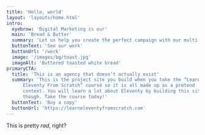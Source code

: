 ```yaml
---
title: 'Hello, world'
layout: 'layouts/home.html'
intro:
  eyebrow: 'Digital Marketing is our'
  main: 'Bread & Butter'
  summary: 'Let us help you create the perfect campaign with our multi-faceted team of talented creatives.'
  buttonText: 'See our work'
  buttonUrl: '/work'
  image: '/images/bg/toast.jpg'
  imageAlt: 'Buttered toasted white bread'
primaryCTA:
  title: 'This is an agency that doesn’t actually exist'
  summary: 'This is the project site you build when you take the “Learn
      Eleventy From Scratch” course so it is all made up as a pretend
      context. You will learn a lot about Eleventy by building this site
      though. Take the course today!'
  buttonText: 'Buy a copy'
  buttonUrl: 'https://learneleventyfromscratch.com'
---
```

This is pretty _rad_, right?